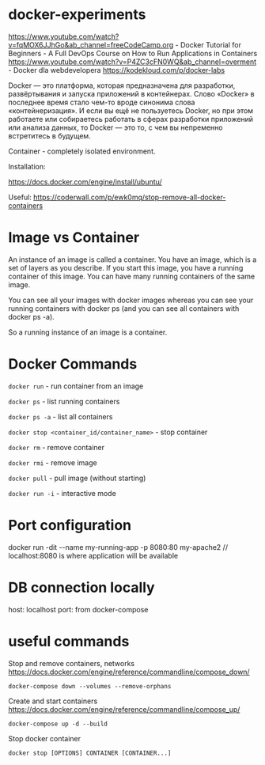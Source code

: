 # docker-experiments

https://www.youtube.com/watch?v=fqMOX6JJhGo&ab_channel=freeCodeCamp.org - Docker Tutorial for Beginners - A Full DevOps Course on How to Run Applications in Containers
https://www.youtube.com/watch?v=P4ZC3cFN0WQ&ab_channel=overment - Docker dla webdevelopera
https://kodekloud.com/p/docker-labs

Docker — это платформа, которая предназначена для разработки, развёртывания и запуска приложений в контейнерах. Слово «Docker» в последнее время стало чем-то вроде синонима слова «контейнеризация». И если вы ещё не пользуетесь Docker, но при этом работаете или собираетесь работать в сферах разработки приложений или анализа данных, то Docker — это то, с чем вы непременно встретитесь в будущем.


Container - completely isolated environment.


Installation:

https://docs.docker.com/engine/install/ubuntu/

Useful: 
https://coderwall.com/p/ewk0mq/stop-remove-all-docker-containers

# Image vs Container

An instance of an image is called a container. You have an image, which is a set of layers as you describe. If you start this image, you have a running container of this image. You can have many running containers of the same image.

You can see all your images with docker images whereas you can see your running containers with docker ps (and you can see all containers with docker ps -a).

So a running instance of an image is a container.

# Docker Commands

`docker run` - run container from an image

`docker ps` - list running containers

`docker ps -a` - list all containers

`docker stop <container_id/container_name>` - stop container

`docker rm` - remove container

`docker rmi` - remove image

`docker pull` - pull image (without starting)

`docker run -i` - interactive mode


# Port configuration

docker run -dit --name my-running-app -p 8080:80 my-apache2 // localhost:8080 is where application will be available

# DB connection locally

host: localhost
port: from docker-compose

# useful commands 


Stop and remove containers, networks
https://docs.docker.com/engine/reference/commandline/compose_down/
```
docker-compose down --volumes --remove-orphans
```

Create and start containers
https://docs.docker.com/engine/reference/commandline/compose_up/
```
docker-compose up -d --build
```

Stop docker container
```
docker stop [OPTIONS] CONTAINER [CONTAINER...]
```
